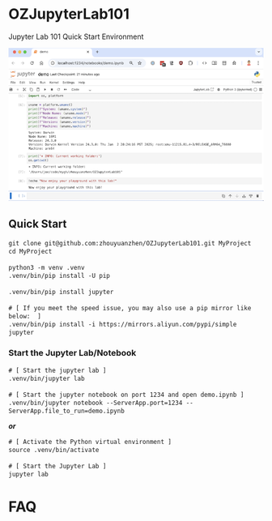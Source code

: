 # OZJupyterLab101

Jupyter Lab 101 Quick Start Environment

![Screen Shot](res/screenshot.png)

## Quick Start

```shell
git clone git@github.com:zhouyuanzhen/OZJupyterLab101.git MyProject
cd MyProject

python3 -m venv .venv
.venv/bin/pip install -U pip

.venv/bin/pip install jupyter

# [ If you meet the speed issue, you may also use a pip mirror like below:  ]
.venv/bin/pip install -i https://mirrors.aliyun.com/pypi/simple jupyter
```

### Start the Jupyter Lab/Notebook

```shell
# [ Start the jupyter lab ]
.venv/bin/jupyter lab

# [ Start the jupyter notebook on port 1234 and open demo.ipynb ]
.venv/bin/jupyter notebook --ServerApp.port=1234 --ServerApp.file_to_run=demo.ipynb
```

***or***

```shell
# [ Activate the Python virtual environment ]
source .venv/bin/activate

# [ Start the Jupyter Lab ]
jupyter lab
```

# FAQ
